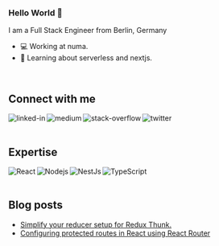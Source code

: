 ### Hello World 👋
I am a Full Stack Engineer from Berlin, Germany
- 💻 Working at numa.
- 🌱 Learning about serverless and nextjs.
<br>

## Connect with me

[<img align="left" alt="linked-in" src="https://img.shields.io/badge/linkedin-%230077B5.svg?&style=for-the-badge&logo=linkedin&logoColor=white" />](https://www.linkedin.com/in/mathew-joseph)
[<img align="left" alt="medium" src="https://img.shields.io/badge/medium-%2312100E.svg?&style=for-the-badge&logo=medium&logoColor=white" />](https://medium.com/@jmathew1706)
[<img align="left" alt="stack-overflow" src="https://img.shields.io/badge/stack%20overflow-FE7A16?logo=stack-overflow&logoColor=white&style=for-the-badge" />](https://stackoverflow.com/users/7783852/mathew-joseph)
[<img align="left" alt="twitter" src="https://img.shields.io/badge/twitter-%231DA1F2.svg?&style=for-the-badge&logo=twitter&logoColor=white" />](https://twitter.com/jmathew1706/)
<br>
<br>
## Expertise
<img align="left" alt="React" src="https://img.shields.io/badge/-React-45b8d8?style=flat-square&logo=react&logoColor=white" />
<img align="left" alt="Nodejs" src="https://img.shields.io/badge/-Nodejs-43853d?style=flat-square&logo=Node.js&logoColor=white" />
<img align="left" alt="NestJs" src="https://img.shields.io/badge/-NestJs-ea2845?style=flat-square&logo=nestjs&logoColor=white" />
<img align="left" alt="TypeScript" src="https://img.shields.io/badge/-TypeScript-007ACC?style=flat-square&logo=typescript&logoColor=white" />
<br>
<br>

## Blog posts
<!-- BLOG-POST-LIST:START -->
- [Simplify your reducer setup for Redux Thunk.](https://medium.com/@jmathew1706/simplify-your-reducer-setup-for-redux-thunk-42bc4fd4d3ce?source=rss-88123a6765f6------2)
- [Configuring protected routes in React using React Router](https://medium.com/@jmathew1706/configuring-protected-routes-in-react-using-react-router-af3958bfeffd?source=rss-88123a6765f6------2)
<!-- BLOG-POST-LIST:END -->
